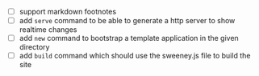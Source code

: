 - [ ] support markdown footnotes
- [ ] add `serve` command to be able to generate a http server to show realtime changes
- [ ] add `new` command to bootstrap a template application in the given directory
- [ ] add `build` command which should use the sweeney.js file to build the site
